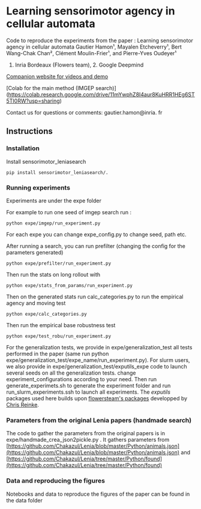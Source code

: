 # Learning sensorimotor agency in cellular automata

Code to reproduce the experiments from the paper : Learning sensorimotor agency in cellular automata
Gautier Hamon¹, Mayalen Etcheverry¹, Bert Wang-Chak Chan², Clément Moulin-Frier¹, and Pierre-Yves Oudeyer¹ 
1. Inria Bordeaux (Flowers team), 2. Google Deepmind


[Companion website for videos and demo](https://developmentalsystems.org/sensorimotor-lenia-companion/)

[Colab for the main method (IMGEP search)] (https://colab.research.google.com/drive/11mYwphZ8I4aur8KuHRR1HEg6ST5TI0RW?usp=sharing)

Contact us for questions or comments: gautier.hamon@inria. fr



## Instructions


### Installation 

Install sensorimotor_leniasearch 

```
pip install sensorimotor_leniasearch/.
```


### Running experiments 

Experiments are under the expe folder 

For example to run one seed of imgep search run :

```
python expe/imgep/run_experiment.py
```
For each expe you can change expe_config.py to change seed, path etc. 


After running a search, you can run prefilter (changing the config for the parameters generated)

```
python expe/prefilter/run_experiment.py
```

Then run the stats on long rollout with 

```
python expe/stats_from_params/run_experiment.py
```

Then on the generated stats run calc_categories.py to run the empirical agency and moving test 
```
python expe/calc_categories.py
```

Then run the empirical base robustness test 
```
python expe/test_robu/run_experiment.py
```


For the generalization tests, we provide in expe/generalization_test all tests performed in the paper (same run python expe/generalization_test/expe_name/run_experiment.py). 
For slurm users, we also provide in expe/generalization_test/exputils_expe code to launch several seeds on all the generalization tests. change experiment_configurations according to your need. Then run generate_experimets.sh to generate the experiment folder and run run_slurm_experiments.ssh to launch all experiments. 
The *exputils* packages used here builds upon [flowersteam's packages](https://github.com/flowersteam/automated_discovery_of_lenia_patterns) developped by [Chris Reinke](https://www.scirei.net/). 



### Parameters from the original Lenia papers (handmade search)

The code to gather the parameters from the original papers is in expe/handmade_crea_json2pickle.py . It gathers parameters from [https://github.com/Chakazul/Lenia/blob/master/Python/animals.json](https://github.com/Chakazul/Lenia/blob/master/Python/animals.json) and [https://github.com/Chakazul/Lenia/tree/master/Python/found](https://github.com/Chakazul/Lenia/tree/master/Python/found)

### Data and reproducing the figures 

Notebooks and data to reproduce the figures of the paper can be found in the data folder 









